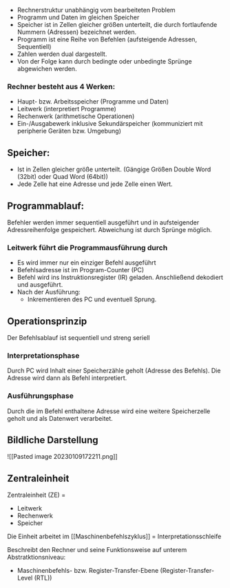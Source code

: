 
- Rechnerstruktur unabhängig vom bearbeiteten Problem
- Programm und Daten im gleichen Speicher
- Speicher ist in Zellen gleicher größen unterteilt, die durch fortlaufende Nummern (Adressen) bezeichnet werden.
- Programm ist eine Reihe von Befehlen (aufsteigende Adressen, Sequentiell)
- Zahlen werden dual dargestellt.
- Von der Folge kann durch bedingte oder unbedingte Sprünge abgewichen werden.


### Rechner besteht aus 4 Werken:

- Haupt- bzw. Arbeitsspeicher (Programme und Daten)
- Leitwerk (interpretiert Programme)
- Rechenwerk (arithmetische Operationen)
- Ein-/Ausgabewerk inklusive Sekundärspeicher (kommuniziert mit peripherie Geräten bzw. Umgebung)

## Speicher:

- Ist in Zellen gleicher größe unterteilt. (Gängige Größen Double Word (32bit) oder Quad Word (64bit))
- Jede Zelle hat eine Adresse und jede Zelle einen Wert.

## Programmablauf:

Befehler werden immer sequentiell ausgeführt und in aufsteigender Adressreihenfolge gespeichert. Abweichung ist durch Sprünge möglich.

### Leitwerk führt die Programmausführung durch

- Es wird immer nur ein einziger Befehl ausgeführt
- Befehlsadresse ist im Program-Counter (PC)
- Befehl wird ins Instruktionsregister (IR) geladen. Anschließend dekodiert und ausgeführt.
- Nach der Ausführung: 
	- Inkrementieren des PC und eventuell Sprung.

## Operationsprinzip

Der Befehlsablauf ist sequentiell und streng seriell

### Interpretationsphase
 Durch PC wird Inhalt einer Speicherzähle geholt (Adresse des Befehls). Die Adresse wird dann als Befehl interpretiert.

### Ausführungsphase

Durch die im Befehl enthaltene Adresse wird eine weitere Speicherzelle geholt und als Datenwert verarbeitet.


## Bildliche Darstellung
![[Pasted image 20230109172211.png]]

## Zentraleinheit

Zentraleinheit (ZE) = 
- Leitwerk
- Rechenwerk
- Speicher

Die Einheit arbeitet im [[Maschinenbefehlszyklus]] = Interpretationsschleife

Beschreibt den Rechner und seine Funktionsweise auf unterem Abstratktionsniveau: 
- Maschinenbefehls- bzw. Register-Transfer-Ebene (Register-Transfer-Level (RTL))